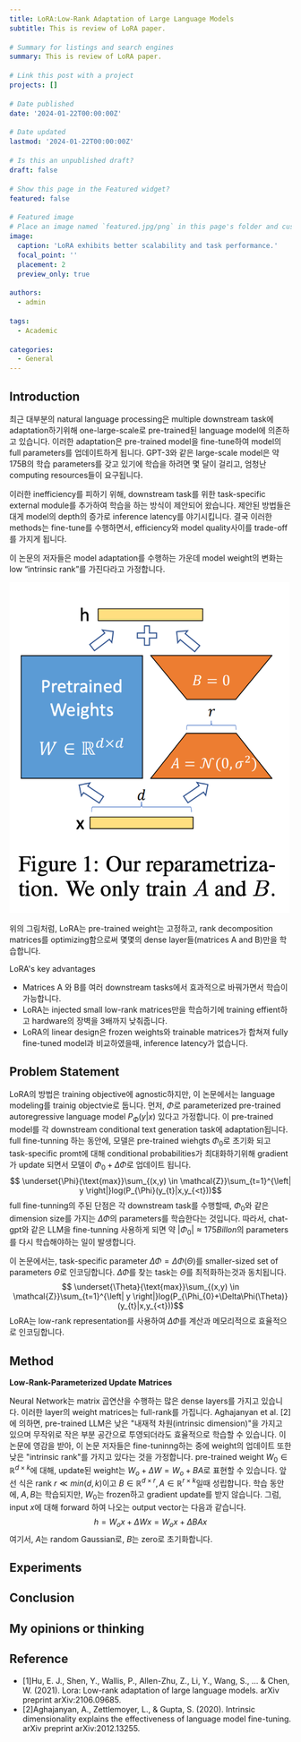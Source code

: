 ```yaml
---
title: LoRA:Low-Rank Adaptation of Large Language Models
subtitle: This is review of LoRA paper. 

# Summary for listings and search engines
summary: This is review of LoRA paper.

# Link this post with a project
projects: []

# Date published
date: '2024-01-22T00:00:00Z'

# Date updated
lastmod: '2024-01-22T00:00:00Z'

# Is this an unpublished draft?
draft: false

# Show this page in the Featured widget?
featured: false

# Featured image
# Place an image named `featured.jpg/png` in this page's folder and customize its options here.
image:
  caption: 'LoRA exhibits better scalability and task performance.'
  focal_point: ''
  placement: 2
  preview_only: true

authors:
  - admin

tags:
  - Academic

categories:
  - General
---
```


## Introduction
최근 대부분의 natural language processing은 multiple downstream task에 adaptation하기위해 one-large-scale로 pre-trained된 language model에 의존하고 있습니다. 이러한 adaptation은 pre-trained model을 fine-tune하여 model의 full parameters를 업데이트하게 됩니다. GPT-3와 같은 large-scale model은 약 175B의 학습 parameters를 갖고 있기에 학습을 하려면 몇 달이 걸리고, 엄청난 computing resources들이 요구됩니다. 

이러한 inefficiency를 피하기 위해, downstream task를 위한 task-specific external module를 추가하여 학습을 하는 방식이 제안되어 왔습니다. 제안된 방법들은 대게 model의 depth의 증가로  inference latency를 야기시킵니다. 결국 이러한 methods는 fine-tune를 수행하면서, efficiency와 model quality사이를 trade-off를 가지게 됩니다.

이 논문의 저자들은 model adaptation를 수행하는 가운데 model weight의 변화는 low “intrinsic rank”를 가진다라고 가정합니다.

<img src="Idea.png" alt="Idea" width="500"/>

위의 그림처럼, LoRA는 pre-trained weight는 고정하고, rank decomposition matrices를 optimizing함으로써 몇몇의 dense layer들(matrices A and B)만을 학습합니다. 

LoRA's key advantages
- Matrices A 와 B를 여러 downstream tasks에서 효과적으로 바꿔가면서 학습이 가능합니다.
- LoRA는 injected small low-rank matrices만을 학습하기에 training effient하고 hardware의 장벽을 3배까지 낮춰줍니다.
- LoRA의 linear design은 frozen weights와 trainable matrices가 합쳐져 fully fine-tuned model과 비교하였을때, inference latency가 없습니다.


## Problem Statement
LoRA의 방법은 training objective에 agnostic하지만, 이 논문에서는 language modeling를 trainig objectvie로 둡니다. 
먼저, $\Phi$로 parameterized pre-trained autoregressive language model $P_{\Phi}(y|x)$ 있다고 가정합니다. 
이 pre-trained model를 각 downstream conditional text generation task에 adaptation됩니다.
full fine-tunning 하는 동안에, 모델은 pre-trained wiehgts $\Phi_{0}$로 초기화 되고 task-specific promt에 대해 conditional probabilities가 최대화하기위해 gradient가 update 되면서 모델이 $\Phi_{0}+\Delta\Phi$로 업데이트 됩니다.
$$ \underset{\Phi}{\text{max}}\sum_{(x,y) \in \mathcal{Z}}\sum_{t=1}^{\left| y \right|}log(P_{\Phi}(y_{t}|x,y_{<t}))$$
full fine-tunning의 주된 단점은 각 downstream task를 수행할때, $\Phi_{0}$와 같은 dimension size를 가지는 $\Delta\Phi$의 parameters를 학습한다는 것입니다. 
따라서, chat-gpt와 같은 LLM을 fine-tunning 사용하게 되면 약 $|\Phi_{0}| \approx 175 Billon$의 parameters를 다시 학습해야하는 일이 발생합니다.

이 논문에서는, task-specific parameter $\Delta\Phi = \Delta\Phi(\Theta)$를 smaller-sized set of parameters $\Theta$로 인코딩합니다.
 $\Delta\Phi$를 찾는 task는 $\Theta$를 최적화하는것과 동치됩니다.
 $$ \underset{\Theta}{\text{max}}\sum_{(x,y) \in \mathcal{Z}}\sum_{t=1}^{\left| y \right|}log(P_{\Phi_{0}+\Delta\Phi(\Theta)}(y_{t}|x,y_{<t}))$$
LoRA는 low-rank representation를 사용하여 $\Delta\Phi$를 계산과 메모리적으로 효율적으로 인코딩합니다.

## Method
**Low-Rank-Parameterized Update Matrices**

Neural Network는 matrix 곱연산을 수행하는 많은 dense layers를 가지고 있습니다. 
이러한 layer의 weight matrices는 full-rank를 가집니다. 
Aghajanyan et al. [2]에 의하면, pre-trained LLM은 낮은 "내재적 차원(intrinsic dimension)"을 가지고 있으며 무작위로 작은 부분 공간으로 투영되더라도 효율적으로 학습할 수 있습니다. 
이 논문에 영감을 받아, 이 논문 저자들은 fine-tuninng하는 중에 weight의 업데이트 또한 낮은 "intrinsic rank"를 가지고 있다는 것을 가정합니다.
pre-trained weight $W_{0} \in \mathbb{R}^{d \times k}$에 대해, update된 weight는 $W_{o} + \Delta W = W_{o} + BA$로 표현할 수 있습니다. 
앞선 식은 rank $r \ll min(d,k)$이고  $B \in \mathbb{R}^{d \times r}, A \in \mathbb{R}^{r \times k}$일때 성립합니다.
학습 동안에, $A, B$는 학습되지만, $W_{0}$는 frozen하고 gradient update를 받지 않습니다.
그럼, input $x$에 대해 forward 하여 나오는 output vector는 다음과 같습니다.
$$h = W_{o}x + \Delta Wx = W_{o}x + \Delta BAx$$
여기서, $A$는 random Gaussian로, $B$는 zero로 초기화합니다. 

## Experiments



## Conclusion

## My opinions or thinking


## Reference
- [1]Hu, E. J., Shen, Y., Wallis, P., Allen-Zhu, Z., Li, Y., Wang, S., ... & Chen, W. (2021). Lora: Low-rank adaptation of large language models. arXiv preprint arXiv:2106.09685.
- [2]Aghajanyan, A., Zettlemoyer, L., & Gupta, S. (2020). Intrinsic dimensionality explains the effectiveness of language model fine-tuning. arXiv preprint arXiv:2012.13255.